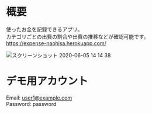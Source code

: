 # 概要
使ったお金を記録できるアプリ。  
カテゴリごとの出費の割合や出費の推移などが確認可能です。  
https://expense-naohisa.herokuapp.com/

![スクリーンショット 2020-06-05 14 14 38](https://user-images.githubusercontent.com/60808316/83839493-29876380-a737-11ea-84ba-b32f0ab2d2a4.png)

# デモ用アカウント
Email: user1@example.com  
Password: password
